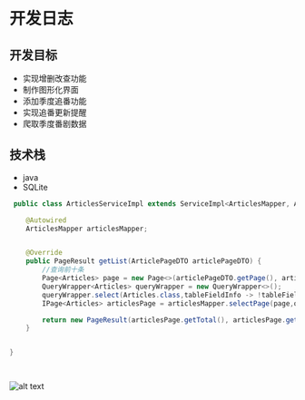 # 开发日志

## 开发目标
- 实现增删改查功能 
- 制作图形化界面
- 添加季度追番功能
- 实现追番更新提醒
- 爬取季度番剧数据


## 技术栈
- java
- SQLite

```java
 public class ArticlesServiceImpl extends ServiceImpl<ArticlesMapper, Articles> implements ArticlesService {

    @Autowired
    ArticlesMapper articlesMapper;


    @Override
    public PageResult getList(ArticlePageDTO articlePageDTO) {
        //查询前十条
        Page<Articles> page = new Page<>(articlePageDTO.getPage(), articlePageDTO.getPageSize());
        QueryWrapper<Articles> queryWrapper = new QueryWrapper<>();
        queryWrapper.select(Articles.class,tableFieldInfo -> !tableFieldInfo.getProperty().equals("content"));
        IPage<Articles> articlesPage = articlesMapper.selectPage(page,queryWrapper);

        return new PageResult(articlesPage.getTotal(), articlesPage.getRecords());
    }


}

 
```

![alt text](/src/assets/R.jpg )